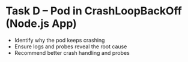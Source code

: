# Task D – Pod in CrashLoopBackOff (Node.js App)
- Identify why the pod keeps crashing
- Ensure logs and probes reveal the root cause
- Recommend better crash handling and probes
